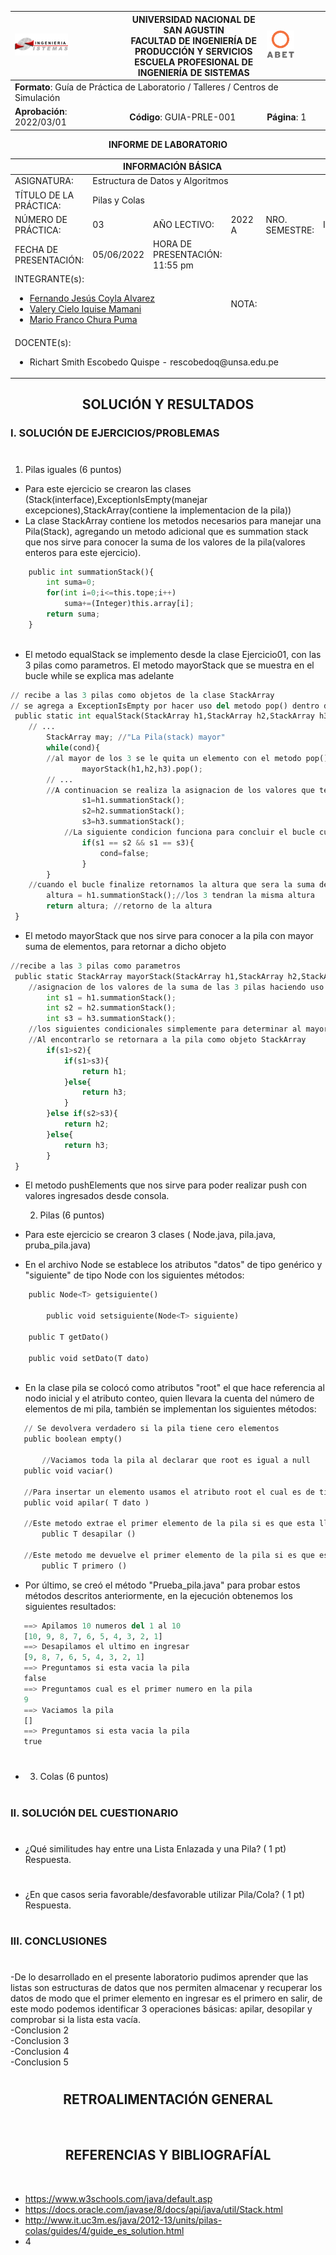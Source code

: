 <div align="center">
<table>
    <theader>
        <tr>
            <td><img src="https://github.com/rescobedoq/pw2/blob/main/epis.png?raw=true" alt="EPIS" style="width:50%; height:auto"/></td>
            <th>
                <span style="font-weight:bold;">UNIVERSIDAD NACIONAL DE SAN AGUSTIN</span><br />
                <span style="font-weight:bold;">FACULTAD DE INGENIERÍA DE PRODUCCIÓN Y SERVICIOS</span><br />
                <span style="font-weight:bold;">ESCUELA PROFESIONAL DE INGENIERÍA DE SISTEMAS</span>
            </th>
            <td><img src="https://github.com/rescobedoq/pw2/blob/main/abet.png?raw=true" alt="ABET" style="width:50%; height:auto"/></td>
        </tr>
    </theader>
    <tbody>
        <tr><td colspan="3"><span style="font-weight:bold;">Formato</span>: Guía de Práctica de Laboratorio / Talleres / Centros de Simulación</td></tr>
        <tr><td><span style="font-weight:bold;">Aprobación</span>:  2022/03/01</td><td><span style="font-weight:bold;">Código</span>: GUIA-PRLE-001</td><td><span style="font-weight:bold;">Página</span>: 1</td></tr>
    </tbody>
</table>
</div>

<div align="center">
<span style="font-weight:bold;">INFORME DE LABORATORIO</span><br />

<table>
<theader>
<tr><th colspan="6">INFORMACIÓN BÁSICA</th></tr>
</theader>
<tbody>
<tr><td>ASIGNATURA:</td><td colspan="5">Estructura de Datos y Algoritmos</td></tr>
<tr><td>TÍTULO DE LA PRÁCTICA:</td><td colspan="5">Pilas y Colas</td></tr>
<tr>
<td>NÚMERO DE PRÁCTICA:</td><td>03</td><td>AÑO LECTIVO:</td><td>2022 A</td><td>NRO. SEMESTRE:</td><td>III</td>
</tr>
<tr>
<td>FECHA DE PRESENTACIÓN:</td><td>05/06/2022</td><td>HORA DE PRESENTACIÓN: 11:55 pm</td><td colspan="3"></td>
</tr>
<tr><td colspan="3">INTEGRANTE(s):
<ul>
      <li><a href="https://github.com/fernandocoylaA">Fernando Jesús Coyla Alvarez</a></li>
			<li><a href="https://github.com/Icielo23">Valery Cielo Iquise Mamani</a></li>
			<li><a href="https://github.com/Mario-Chura">Mario Franco Chura Puma</a></li>
</ul>
</td>
<td>NOTA:</td><td colspan="2"></td>
</<tr>
<tr><td colspan="6">DOCENTE(s):
<ul>
<li>Richart Smith Escobedo Quispe - rescobedoq@unsa.edu.pe</li>
</ul>
</td>
</<tr>
</tbody>
</table>
</div>
  

  
<div align="center"><h2> SOLUCIÓN Y RESULTADOS </h2></div>

### I.	SOLUCIÓN DE EJERCICIOS/PROBLEMAS
#	
   1. Pilas iguales (6 puntos) <br>
- Para este ejercicio se crearon las clases (Stack(interface),ExceptionIsEmpty(manejar excepciones),StackArray(contiene la implementacion de la pila))
- La clase StackArray contiene los metodos necesarios para manejar una Pila(Stack), agregando un metodo adicional que es summation stack que nos sirve para conocer la suma de los valores de la pila(valores enteros para este ejercicio).
```py
	public int summationStack(){
		int suma=0;
		for(int i=0;i<=this.tope;i++)
			suma+=(Integer)this.array[i];
		return suma;
	}
	
  ```
- El metodo equalStack se implemento desde la clase Ejercicio01, con las 3 pilas como parametros. El metodo mayorStack que se muestra en el bucle while se explica mas adelante
	
```py
// recibe a las 3 pilas como objetos de la clase StackArray
// se agrega a ExceptionIsEmpty por hacer uso del metodo pop() dentro de la funcion
 public static int equalStack(StackArray h1,StackArray h2,StackArray h3)throws ExceptionIsEmpty{		
	// ...				
        StackArray may; //"La Pila(stack) mayor"
        while(cond){
		//al mayor de los 3 se le quita un elemento con el metodo pop()	            
            	mayorStack(h1,h2,h3).pop(); 			
		// ...				
		//A continuacion se realiza la asignacion de los valores que tengan las sumas de las pilas	
            	s1=h1.summationStack();
            	s2=h2.summationStack();
            	s3=h3.summationStack();
	    	//La siguiente condicion funciona para concluir el bucle cuando la suma de los 3 sean iguales 	
            	if(s1 == s2 && s1 == s3){
                	cond=false;
            	}
        }
	//cuando el bucle finalize retornamos la altura que sera la suma de cualquiera de las 3 pilas
        altura = h1.summationStack();//los 3 tendran la misma altura
        return altura; //retorno de la altura
 }
```
- El metodo mayorStack que nos sirve para conocer a la pila con mayor suma de elementos, para retornar a dicho objeto
```py
//recibe a las 3 pilas como parametros
 public static StackArray mayorStack(StackArray h1,StackArray h2,StackArray h3) {
	//asignacion de los valores de la suma de las 3 pilas haciendo uso del metodo summationStack() de la clase StackArray.
        int s1 = h1.summationStack();
        int s2 = h2.summationStack();
        int s3 = h3.summationStack();
	//los siguientes condicionales simplemente para determinar al mayor de los 3
	//Al encontrarlo se retornara a la pila como objeto StackArray
        if(s1>s2){
            if(s1>s3){
                return h1;
            }else{
                return h3;
            }
        }else if(s2>s3){
            return h2;
        }else{
            return h3;
        }
 }
```
- El metodo pushElements que nos sirve para poder realizar push con valores ingresados desde consola.

   2. Pilas (6 puntos) <br>   

- Para este ejercicio se crearon 3 clases ( Node.java, pila.java, pruba_pila.java)
- En el archivo Node se establece los atributos "datos" de tipo genérico y "siguiente" de tipo Node con los siguientes métodos:
```py
	public Node<T> getsiguiente()
	
      	public void setsiguiente(Node<T> siguiente)
	
	public T getDato()
	
	public void setDato(T dato)
	
  ```
 - En la clase pila se colocó como atributos "root" el que hace referencia al nodo inicial y el atributo conteo, quien llevara la cuenta del número de elementos de mi pila, también se implementan los siguientes métodos:
 ```py
	// Se devolvera verdadero si la pila tiene cero elementos
	public boolean empty()
	
      	//Vaciamos toda la pila al declarar que root es igual a null
	public void vaciar()
	
	//Para insertar un elemento usamos el atributo root el cual es de tipo generico
	public void apilar( T dato )
	
	//Este metodo extrae el primer elemento de la pila si es que esta llena
    	public T desapilar ()
	
	//Este metodo me devuelve el primer elemento de la pila si es que esta llena
    	public T primero ()
  ```
 - Por último, se creó el método "Prueba_pila.java" para probar estos métodos descritos anteriormente, en la ejecución obtenemos los siguientes resultados:
 ```py
	==> Apilamos 10 numeros del 1 al 10
	[10, 9, 8, 7, 6, 5, 4, 3, 2, 1]
	==> Desapilamos el ultimo en ingresar
	[9, 8, 7, 6, 5, 4, 3, 2, 1]
	==> Preguntamos si esta vacia la pila
	false
	==> Preguntamos cual es el primer numero en la pila
	9
	==> Vaciamos la pila
	[]
	==> Preguntamos si esta vacia la pila
	true
  ```
-
   #
   3. Colas (6 puntos) <br>
   #
   
#

### II.	SOLUCIÓN DEL CUESTIONARIO
#
- ¿Qué similitudes hay entre una Lista Enlazada y una Pila? ( 1 pt) <br>
Respuesta.
#
- ¿En que casos seria favorable/desfavorable utilizar Pila/Cola? ( 1 pt)<br>
Respuesta.
#

### III.	CONCLUSIONES
#
-De lo desarrollado en el presente laboratorio pudimos aprender que las listas son estructuras de datos que nos permiten almacenar y recuperar los datos de modo que el primer elemento en ingresar es el primero en salir, de este modo podemos identificar 3 operaciones básicas: apilar, desopilar y comprobar si la lista esta vacía. <br>
-Conclusion 2 <br>
-Conclusion 3 <br>
-Conclusion 4 <br>
-Conclusion 5 <br>
#
<div align="center"><h2>  RETROALIMENTACIÓN GENERAL </h2></div> <br>

<div align="center"><h2> REFERENCIAS Y BIBLIOGRAFÍAL </h2></div> <br>

-   https://www.w3schools.com/java/default.asp
-   https://docs.oracle.com/javase/8/docs/api/java/util/Stack.html
-   http://www.it.uc3m.es/java/2012-13/units/pilas-colas/guides/4/guide_es_solution.html
-   4
